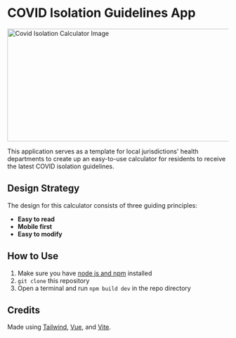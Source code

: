 # COVID Isolation Guidelines App

<img src="https://raw.githubusercontent.com/hersh-gupta/covid-guidelines-app/main/src/assets/cover2.png" alt="Covid Isolation Calculator Image" width="512" height="256">

This application serves as a template for local jurisdictions' health departments to create up an easy-to-use calculator for residents to receive the latest COVID isolation guidelines. 

## Design Strategy

The design for this calculator consists of three guiding principles:  

* **Easy to read**
* **Mobile first**
* **Easy to modify**

## How to Use

1. Make sure you have [node js and npm](https://docs.npmjs.com/downloading-and-installing-node-js-and-npm) installed
2. `git clone` this repository
3. Open a terminal and run `npm build dev` in the repo directory

## Credits

Made using [Tailwind](https://tailwindcss.com/), [Vue](https://vuejs.org/), and [Vite](https://vitejs.dev/).